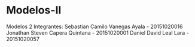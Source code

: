 # Modelos-II
Modelos 2
Integrantes:
Sebastian Camilo Vanegas Ayala - 20151020016
Jonathan Steven Capera Quintana - 20151020001
Daniel David Leal Lara - 20151020057
